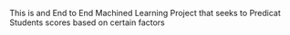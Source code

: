 This is and End to End Machined Learning Project that seeks to Predicat Students scores based on certain factors